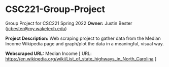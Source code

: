 # CSC221-Group-Project
Group Project for CSC221 Spring 2022
<b>Owner:</b> Justin Bester (<a
href="mailto:jcbester@my.waketech.edu">jcbester@my.waketech.edu</a>)

<b>Project Description:</b> Web scraping project to gather data from the Median
Income Wikipedia page and graph/plot the data in a meaningful, visual way.

<b>Webscraped URL:</b> Median Income [ URL: <a
href="https://en.wikipedia.org/wiki/List_of_state_highways_in_North_Carolina">https://en.wikipedia.org/wiki/List_of_state_highways_in_North_Carolina</a>
]

<!-- Insert Co-laborator info here -->
